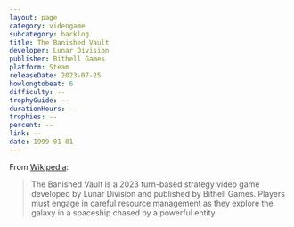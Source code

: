 ```yaml
---
layout: page
category: videogame
subcategory: backlog
title: The Banished Vault
developer: Lunar Division
publisher: Bithell Games
platform: Steam
releaseDate: 2023-07-25
howlongtobeat: 6
difficulty: --
trophyGuide: --
durationHours: --
trophies: --
percent: --
link: --
date: 1999-01-01
---
```


From [Wikipedia](https://en.wikipedia.org/wiki/The_Banished_Vault):

> The Banished Vault is a 2023 turn-based strategy video game developed by Lunar Division and published by Bithell Games. Players must engage in careful resource management as they explore the galaxy in a spaceship chased by a powerful entity.
